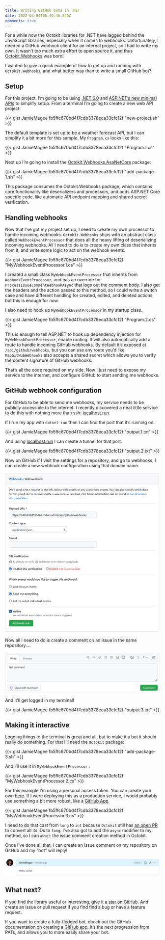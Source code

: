 ```yaml
---
title: Writing GitHub bots in .NET
date: 2022-03-04T05:40:46.845Z
comments: true
---
```

For a while now the Octokit libraries for .NET have lagged behind the JavaScript libraries, especially when it comes to webhooks. Unfortunately, I needed a GitHub webhook client for an internal project, so I had to write my own. It wasn’t too much extra effort to open source it, and thus [Octokit.Webhooks](https://github.com/octokit/webhooks.net) was born!

I wanted to give a quick example of how to get up and running with `Octokit.Webhooks`, and what better way than to write a small GitHub bot?

## Setup

For this project, I’m going to be using [.NET 6.0](https://dotnet.microsoft.com/en-us/download/dotnet/6.0) and [ASP.NET’s new minimal APIs](https://docs.microsoft.com/en-us/aspnet/core/fundamentals/minimal-apis?view=aspnetcore-6.0) to simplify setup. From a terminal I’m going to create a new web API project:

{{< gist JamieMagee fb5ffc670bd4f7cdb3378eca33cfc12f "new-project.sh" >}}

The default template is set up to be a weather forecast API, but I can simplify it a bit more for this sample. My `Program.cs` looks like this:

{{< gist JamieMagee fb5ffc670bd4f7cdb3378eca33cfc12f "Program.1.cs" >}}

Next up I’m going to install the [Octokit.Webhooks.AspNetCore](https://www.nuget.org/packages/Octokit.Webhooks.AspNetCore/) package:

{{< gist JamieMagee fb5ffc670bd4f7cdb3378eca33cfc12f "add-package-1.sh" >}}

This package consumes the Octokit.Webhooks package, which contains core functionality like deserializers and processors, and adds ASP.NET Core specific code, like automatic API endpoint mapping and shared secret verification.

## Handling webhooks

Now that I’ve got my project set up, I need to create my own processor to handle incoming webhooks. `Octokit.Webhooks` ships with an abstract class called `WebhookEventProcessor` that does all the heavy lifting of deserializing incoming webhooks. All I need to do is to create my own class that inherits from it, and write some logic to act on the webhook events.


{{< gist JamieMagee fb5ffc670bd4f7cdb3378eca33cfc12f "MyWebhookEventProcessor.1.cs" >}}

I created a small class `MyWebhookEventProcessor` that inherits from `WebhookEventProcessor`, and has an override for `ProcessIssueCommentWebhookAsync` that logs out the comment body. I also get the headers and the action passed to this method, so I could write a switch case and have different handling for created, edited, and deleted actions, but this is enough for now.

I also need to hook up `MyWebhookEventProcessor` in my startup class. 

{{< gist JamieMagee fb5ffc670bd4f7cdb3378eca33cfc12f "Program.2.cs" >}}

This is enough to tell ASP.NET to hook up dependency injection for `MyWebhookEventProcessor`, enable routing. It will also automatically add a route to handle incoming GitHub webhooks. By default it’s exposed at `/api/github/webhooks`, but you can use any route you’d like. `MapGitHubWebhooks` also accepts a shared secret which allows you to verify the content signature of GitHub webhooks.

That’s all the code required on my side. Now I just need to expose my service to the internet, and configure GitHub to start sending me webhooks.

## GitHub webhook configuration

For GitHub to be able to send me webhooks, my service needs to be publicly accessible to the internet. I recently discovered a neat little service to do this with nothing more than ssh: [localhost.run](https://localhost.run/).

If I run my app with `dotnet run` then I can find the port that it’s running on:

{{< gist JamieMagee fb5ffc670bd4f7cdb3378eca33cfc12f "output.1.txt" >}}

And using [localhost.run](http://localhost.run) I can create a tunnel for that port:

{{< gist JamieMagee fb5ffc670bd4f7cdb3378eca33cfc12f "output.2.txt" >}}

Now on GitHub if I visit the settings for a repository, and go to webhooks, I can create a new webhook configuration using that domain name.

![Creating a new GitHub Webhook](/img/github-new-webhook.png)

Now all I need to do is create a comment on an issue in the same repository....

![A test issue comment](/img/new-github-comment.png)

And it’ll get logged in my terminal!

{{< gist JamieMagee fb5ffc670bd4f7cdb3378eca33cfc12f "output.3.txt" >}}

## Making it interactive

Logging things to the terminal is great and all, but to make it a bot it should really *do* something. For that I’ll need the `Octokit` package:

{{< gist JamieMagee fb5ffc670bd4f7cdb3378eca33cfc12f "add-package-3.sh" >}}

And I’ll use it in `MyWebhookEventProcessor` :

{{< gist JamieMagee fb5ffc670bd4f7cdb3378eca33cfc12f "MyWebhookEventProcessor.2.cs" >}}

For this example I’m using a personal access token. You can create your own [here](https://github.com/settings/tokens). If I were deploying this as a production service, I would probably use something a bit more robust, like a [GitHub App](https://docs.github.com/en/developers/apps/building-github-apps/authenticating-with-github-apps).

{{< gist JamieMagee fb5ffc670bd4f7cdb3378eca33cfc12f "MyWebhookEventProcessor.3.cs" >}}

I need to do that cast from `long` to `int` because `Octokit` still has [an open PR](https://github.com/octokit/octokit.net/pull/2352) to convert all its IDs to `long`. I’ve also got to add the `async` modifier to my method, so I can `await` the issue comment creation method in Octokit.

Once I’ve done all that, I can create an issue comment on my repository on GitHub and my “bot” will reply!

![A reply from the bot](/img/github-bot-reply.png)

## What next?

If you find the library useful or interesting, give it [a star on GitHub](https://github.com/octokit/webhooks.net). And create an issue or pull request if you find find a bug or have a feature request.

If you want to create a fully-fledged bot, check out the GitHub documentation on creating a [GitHub app](https://docs.github.com/en/developers/apps/building-github-apps/creating-a-github-app). It’s the next progression from PATs, and allows you to more easily share your bot.